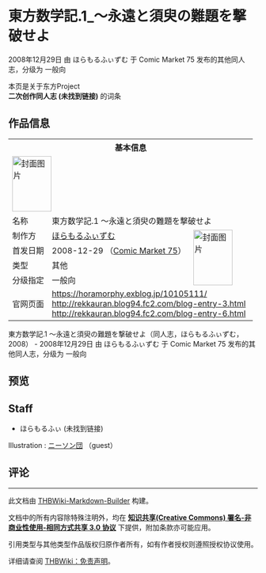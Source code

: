 # 東方数学記.1_～永遠と須臾の難題を撃破せよ

<!-- source html: G:\repos\THBWiki-Markdown-Builder\THBWikiMarkdown\Temp\main\3\31\ns0%3A%E6%9D%B1%E6%96%B9%E6%95%B0%E5%AD%A6%E8%A8%98%2E1_%EF%BD%9E%E6%B0%B8%E9%81%A0%E3%81%A8%E9%A0%88%E8%87%BE%E3%81%AE%E9%9B%A3%E9%A1%8C%E3%82%92%E6%92%83%E7%A0%B4%E3%81%9B%E3%82%88.html -->

2008年12月29日 由 ほらもるふぃずむ 于 Comic Market 75 发布的其他同人志，分级为 一般向

本页是关于东方Project  
 **二次创作同人志 (未找到链接)** 的词条
## 作品信息

<table><tbody><tr><th colspan="3">基本信息</th></tr><tr><td class="cover-artwork-mobile" colspan="2"><a href="./文件-東方数学記.1_～永遠と須臾の難題を撃破せよ封面.jpg.md" class="image" title="封面图片"><img alt="封面图片" src="https://upload.thwiki.cc/thumb/1/1f/%E6%9D%B1%E6%96%B9%E6%95%B0%E5%AD%A6%E8%A8%98.1_%EF%BD%9E%E6%B0%B8%E9%81%A0%E3%81%A8%E9%A0%88%E8%87%BE%E3%81%AE%E9%9B%A3%E9%A1%8C%E3%82%92%E6%92%83%E7%A0%B4%E3%81%9B%E3%82%88%E5%B0%81%E9%9D%A2.jpg/79px-%E6%9D%B1%E6%96%B9%E6%95%B0%E5%AD%A6%E8%A8%98.1_%EF%BD%9E%E6%B0%B8%E9%81%A0%E3%81%A8%E9%A0%88%E8%87%BE%E3%81%AE%E9%9B%A3%E9%A1%8C%E3%82%92%E6%92%83%E7%A0%B4%E3%81%9B%E3%82%88%E5%B0%81%E9%9D%A2.jpg" decoding="async" loading="lazy" width="79" height="112" srcset="https://upload.thwiki.cc/thumb/1/1f/%E6%9D%B1%E6%96%B9%E6%95%B0%E5%AD%A6%E8%A8%98.1_%EF%BD%9E%E6%B0%B8%E9%81%A0%E3%81%A8%E9%A0%88%E8%87%BE%E3%81%AE%E9%9B%A3%E9%A1%8C%E3%82%92%E6%92%83%E7%A0%B4%E3%81%9B%E3%82%88%E5%B0%81%E9%9D%A2.jpg/119px-%E6%9D%B1%E6%96%B9%E6%95%B0%E5%AD%A6%E8%A8%98.1_%EF%BD%9E%E6%B0%B8%E9%81%A0%E3%81%A8%E9%A0%88%E8%87%BE%E3%81%AE%E9%9B%A3%E9%A1%8C%E3%82%92%E6%92%83%E7%A0%B4%E3%81%9B%E3%82%88%E5%B0%81%E9%9D%A2.jpg 1.5x, https://upload.thwiki.cc/thumb/1/1f/%E6%9D%B1%E6%96%B9%E6%95%B0%E5%AD%A6%E8%A8%98.1_%EF%BD%9E%E6%B0%B8%E9%81%A0%E3%81%A8%E9%A0%88%E8%87%BE%E3%81%AE%E9%9B%A3%E9%A1%8C%E3%82%92%E6%92%83%E7%A0%B4%E3%81%9B%E3%82%88%E5%B0%81%E9%9D%A2.jpg/159px-%E6%9D%B1%E6%96%B9%E6%95%B0%E5%AD%A6%E8%A8%98.1_%EF%BD%9E%E6%B0%B8%E9%81%A0%E3%81%A8%E9%A0%88%E8%87%BE%E3%81%AE%E9%9B%A3%E9%A1%8C%E3%82%92%E6%92%83%E7%A0%B4%E3%81%9B%E3%82%88%E5%B0%81%E9%9D%A2.jpg 2x" data-file-width="481" data-file-height="678"></a></td>
</tr><tr><td class="label">名称</td><td colspan="2"> 東方数学記.1 ～永遠と須臾の難題を撃破せよ </td></tr><tr><td class="label">制作方</td><td><a href="./ほらもるふぃずむ.md" title="ほらもるふぃずむ">ほらもるふぃずむ</a></td><td class="cover-artwork" rowspan="4" style="min-width:112px;"><a href="./文件-東方数学記.1_～永遠と須臾の難題を撃破せよ封面.jpg.md" class="image" title="封面图片"><img alt="封面图片" src="https://upload.thwiki.cc/thumb/1/1f/%E6%9D%B1%E6%96%B9%E6%95%B0%E5%AD%A6%E8%A8%98.1_%EF%BD%9E%E6%B0%B8%E9%81%A0%E3%81%A8%E9%A0%88%E8%87%BE%E3%81%AE%E9%9B%A3%E9%A1%8C%E3%82%92%E6%92%83%E7%A0%B4%E3%81%9B%E3%82%88%E5%B0%81%E9%9D%A2.jpg/79px-%E6%9D%B1%E6%96%B9%E6%95%B0%E5%AD%A6%E8%A8%98.1_%EF%BD%9E%E6%B0%B8%E9%81%A0%E3%81%A8%E9%A0%88%E8%87%BE%E3%81%AE%E9%9B%A3%E9%A1%8C%E3%82%92%E6%92%83%E7%A0%B4%E3%81%9B%E3%82%88%E5%B0%81%E9%9D%A2.jpg" decoding="async" loading="lazy" width="79" height="112" srcset="https://upload.thwiki.cc/thumb/1/1f/%E6%9D%B1%E6%96%B9%E6%95%B0%E5%AD%A6%E8%A8%98.1_%EF%BD%9E%E6%B0%B8%E9%81%A0%E3%81%A8%E9%A0%88%E8%87%BE%E3%81%AE%E9%9B%A3%E9%A1%8C%E3%82%92%E6%92%83%E7%A0%B4%E3%81%9B%E3%82%88%E5%B0%81%E9%9D%A2.jpg/119px-%E6%9D%B1%E6%96%B9%E6%95%B0%E5%AD%A6%E8%A8%98.1_%EF%BD%9E%E6%B0%B8%E9%81%A0%E3%81%A8%E9%A0%88%E8%87%BE%E3%81%AE%E9%9B%A3%E9%A1%8C%E3%82%92%E6%92%83%E7%A0%B4%E3%81%9B%E3%82%88%E5%B0%81%E9%9D%A2.jpg 1.5x, https://upload.thwiki.cc/thumb/1/1f/%E6%9D%B1%E6%96%B9%E6%95%B0%E5%AD%A6%E8%A8%98.1_%EF%BD%9E%E6%B0%B8%E9%81%A0%E3%81%A8%E9%A0%88%E8%87%BE%E3%81%AE%E9%9B%A3%E9%A1%8C%E3%82%92%E6%92%83%E7%A0%B4%E3%81%9B%E3%82%88%E5%B0%81%E9%9D%A2.jpg/159px-%E6%9D%B1%E6%96%B9%E6%95%B0%E5%AD%A6%E8%A8%98.1_%EF%BD%9E%E6%B0%B8%E9%81%A0%E3%81%A8%E9%A0%88%E8%87%BE%E3%81%AE%E9%9B%A3%E9%A1%8C%E3%82%92%E6%92%83%E7%A0%B4%E3%81%9B%E3%82%88%E5%B0%81%E9%9D%A2.jpg 2x" data-file-width="481" data-file-height="678"></a></td>
</tr><tr><td class="label">首发日期</td><td>2008-12-29&#160;（<a href="/展会作品列表?e=Comic+Market%2375">Comic Market 75</a>）</td></tr><tr><td class="label">类型</td><td>其他</td></tr><tr><td class="label">分级指定</td><td>一般向</td></tr>
<tr><td class="label">官网页面</td><td colspan="2"><a rel="nofollow" class="external free" href="https://horamorphy.exblog.jp/10105111/">https://horamorphy.exblog.jp/10105111/</a><br><a rel="nofollow" class="external free" href="http://rekkauran.blog94.fc2.com/blog-entry-3.html">http://rekkauran.blog94.fc2.com/blog-entry-3.html</a><br><a rel="nofollow" class="external free" href="http://rekkauran.blog94.fc2.com/blog-entry-6.html">http://rekkauran.blog94.fc2.com/blog-entry-6.html</a></td></tr></tbody></table>

東方数学記.1 ～永遠と須臾の難題を撃破せよ（同人志，ほらもるふぃずむ，2008） - 2008年12月29日 由 ほらもるふぃずむ 于 Comic Market 75 发布的其他同人志，分级为 一般向
## 预览
## Staff
- ほらもるふぃ (未找到链接)

Illustration
: [ニーソン団](./ニーソン団.md) （guest）

## 评论




---

此文档由 [THBWiki-Markdown-Builder](https://github.com/Delsin-Yu/THBWiki-Markdown-Builder) 构建。

文档中的所有内容除特殊注明外，均在 [**知识共享(Creative Commons) 署名-非商业性使用-相同方式共享 3.0 协议**](https://creativecommons.org/licenses/by-sa/3.0/deed.zh-hans) 下提供，附加条款亦可能应用。

引用类型与其他类型作品版权归原作者所有，如有作者授权则遵照授权协议使用。

详细请查阅 [THBWiki：免责声明](https://thbwiki.cc/THBWiki:%E5%85%8D%E8%B4%A3%E5%A3%B0%E6%98%8E)。

